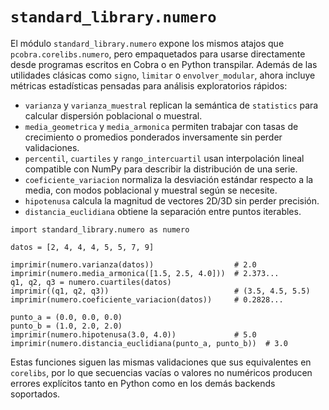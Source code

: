 # `standard_library.numero`

El módulo `standard_library.numero` expone los mismos atajos que
`pcobra.corelibs.numero`, pero empaquetados para usarse directamente desde
programas escritos en Cobra o en Python transpilar. Además de las utilidades
clásicas como `signo`, `limitar` o `envolver_modular`, ahora incluye métricas
estadísticas pensadas para análisis exploratorios rápidos:

- `varianza` y `varianza_muestral` replican la semántica de `statistics` para
  calcular dispersión poblacional o muestral.
- `media_geometrica` y `media_armonica` permiten trabajar con tasas de
  crecimiento o promedios ponderados inversamente sin perder validaciones.
- `percentil`, `cuartiles` y `rango_intercuartil` usan interpolación lineal
  compatible con NumPy para describir la distribución de una serie.
- `coeficiente_variacion` normaliza la desviación estándar respecto a la media,
  con modos poblacional y muestral según se necesite.
- `hipotenusa` calcula la magnitud de vectores 2D/3D sin perder precisión.
- `distancia_euclidiana` obtiene la separación entre puntos iterables.

```cobra
import standard_library.numero as numero

datos = [2, 4, 4, 4, 5, 5, 7, 9]

imprimir(numero.varianza(datos))                  # 2.0
imprimir(numero.media_armonica([1.5, 2.5, 4.0]))  # 2.373...
q1, q2, q3 = numero.cuartiles(datos)
imprimir((q1, q2, q3))                            # (3.5, 4.5, 5.5)
imprimir(numero.coeficiente_variacion(datos))     # 0.2828...

punto_a = (0.0, 0.0, 0.0)
punto_b = (1.0, 2.0, 2.0)
imprimir(numero.hipotenusa(3.0, 4.0))             # 5.0
imprimir(numero.distancia_euclidiana(punto_a, punto_b))  # 3.0
```

Estas funciones siguen las mismas validaciones que sus equivalentes en
`corelibs`, por lo que secuencias vacías o valores no numéricos producen errores
explícitos tanto en Python como en los demás backends soportados.
